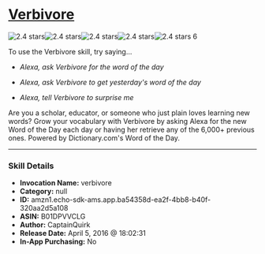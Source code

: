 # [Verbivore](http://alexa.amazon.com/#skills/amzn1.echo-sdk-ams.app.ba54358d-ea2f-4bb8-b40f-320aa2d5a108)
![2.4 stars](../../images/ic_star_black_18dp_1x.png)![2.4 stars](../../images/ic_star_black_18dp_1x.png)![2.4 stars](../../images/ic_star_half_black_18dp_1x.png)![2.4 stars](../../images/ic_star_border_black_18dp_1x.png)![2.4 stars](../../images/ic_star_border_black_18dp_1x.png) 6

To use the Verbivore skill, try saying...

* *Alexa, ask Verbivore for the word of the day*

* *Alexa, ask Verbivore to get yesterday's word of the day*

* *Alexa, tell Verbivore to surprise me*

Are you a scholar, educator, or someone who just plain loves learning new words? Grow your vocabulary with Verbivore by asking Alexa for the new Word of the Day each day or having her retrieve any of the 6,000+ previous ones. Powered by Dictionary.com's Word of the Day.

***

### Skill Details

* **Invocation Name:** verbivore
* **Category:** null
* **ID:** amzn1.echo-sdk-ams.app.ba54358d-ea2f-4bb8-b40f-320aa2d5a108
* **ASIN:** B01DPVVCLG
* **Author:** CaptainQuirk
* **Release Date:** April 5, 2016 @ 18:02:31
* **In-App Purchasing:** No
